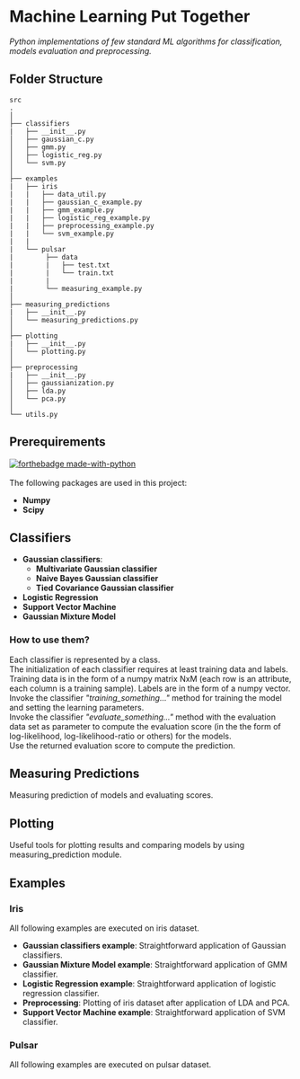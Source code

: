 # Machine Learning Put Together
_Python implementations of few standard ML algorithms for classification, models evaluation and preprocessing._ 

## Folder Structure
```
src
.
│
├── classifiers
|   ├── __init__.py
│   ├── gaussian_c.py
│   ├── gmm.py
│   ├── logistic_reg.py
│   └── svm.py
│
├── examples
|   ├── iris
|   |   ├── data_util.py
|   |   ├── gaussian_c_example.py
|   |   ├── gmm_example.py
|   |   ├── logistic_reg_example.py
|   |   ├── preprocessing_example.py
|   |   └── svm_example.py
|   |
|   └── pulsar
|        ├── data
|        |   ├── test.txt
|        |   └── train.txt
|        |
|        └── measuring_example.py
│
├── measuring_predictions
|   ├── __init__.py
│   └── measuring_predictions.py
│
├── plotting
|   ├── __init__.py
│   └── plotting.py
│
├── preprocessing
|   ├── __init__.py
│   ├── gaussianization.py
│   ├── lda.py
│   └── pca.py
│
└── utils.py
```

## Prerequirements
[![forthebadge made-with-python](http://ForTheBadge.com/images/badges/made-with-python.svg)](https://www.python.org/)<br><br>
The following packages are used in this project:
- **Numpy**
- **Scipy**

## Classifiers
- **Gaussian classifiers**:
	- **Multivariate Gaussian classifier**
	- **Naive Bayes Gaussian classifier**
	- **Tied Covariance Gaussian classifier**
- **Logistic Regression**
- **Support Vector Machine**
- **Gaussian Mixture Model**

### How to use them?
Each classifier is represented by a class.<br>
The initialization of each classifier requires at least training data and labels.
Training data is in the form of a numpy matrix NxM (each row is an attribute, each column is a training sample).
Labels are in the form of a numpy vector.<br>
Invoke the classifier *"training_something..."* method for training the model and setting the learning parameters.<br>
Invoke the classifier *"evaluate_something..."* method with the evaluation data set as parameter to compute the evaluation score 
(in the the form of log-likelihood, log-likelihood-ratio or others) for the models.<br>
Use the returned evaluation score to compute the prediction.

## Measuring Predictions
Measuring prediction of models and evaluating scores.

## Plotting
Useful tools for plotting results and comparing models by using measuring_prediction module.

## Examples
### Iris
All following examples are executed on iris dataset.
- **Gaussian classifiers example**: Straightforward application of Gaussian classifiers. 
- **Gaussian Mixture Model example**: Straightforward application of GMM classifier. 
- **Logistic Regression example**: Straightforward application of logistic regression classifier.
- **Preprocessing**: Plotting of iris dataset after application of LDA and PCA. 
- **Support Vector Machine example**: Straightforward application of SVM classifier. 
### Pulsar
All following examples are executed on pulsar dataset.
